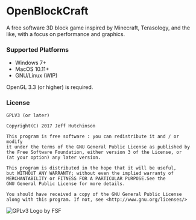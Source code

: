 # OpenBlockCraft
A free software 3D block game inspired by Minecraft, Terasology, and the like, with a focus on performance and graphics.

### Supported Platforms

- Windows 7+
- MacOS 10.11+
- GNU/Linux (WIP)

OpenGL 3.3 (or higher) is required.

### License

```
GPLV3 (or later)

Copyright(C) 2017 Jeff Hutchinson

This program is free software : you can redistribute it and / or modify
it under the terms of the GNU General Public License as published by
the Free Software Foundation, either version 3 of the License, or
(at your option) any later version.

This program is distributed in the hope that it will be useful,
but WITHOUT ANY WARRANTY; without even the implied warranty of
MERCHANTABILITY or FITNESS FOR A PARTICULAR PURPOSE.See the
GNU General Public License for more details.

You should have received a copy of the GNU General Public License
along with this program. If not, see <http://www.gnu.org/licenses/>
```
![GPLv3 Logo by FSF](https://www.gnu.org/graphics/gplv3-127x51.png)